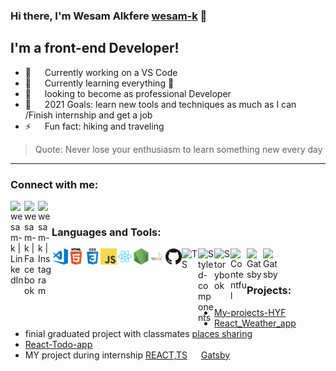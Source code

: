 ### Hi there, I'm Wesam Alkfere [wesam-k][website] 👋

## I'm a front-end Developer!
- 🔭  &emsp; Currently working on a VS Code 
- 🌱  &emsp; Currently learning everything 🤣
- 👯  &emsp; looking to become as professional Developer
- 🥅  &emsp; 2021 Goals: learn new tools and techniques as much as I can /Finish internship and get a job
- ⚡   &emsp; Fun fact: hiking and traveling
> Quote: Never lose your enthusiasm to learn something new every day
---
### Connect with me:

[<img align="left" alt="wesam-k | LinkedIn" width="22px" src="https://user-images.githubusercontent.com/53225954/106743630-f4f9dd80-661e-11eb-8061-899a880e5de4.png" />][linkedin]
[<img align="left" alt="wesam-k | Facebook" width="22px" src="https://user-images.githubusercontent.com/53225954/107759432-97554780-6d28-11eb-9482-6c39708dec2d.png" />][facebook]
[<img align="left" alt="wesam-k | Instagram" width="22px" src="https://user-images.githubusercontent.com/53225954/106743640-f62b0a80-661e-11eb-8e5f-8b5710bfed26.png" />][instagram]


<br />

### Languages and Tools:

<img align="left" alt="Visual Studio Code" hover="Visual Studio Code" width="26px" src="https://raw.githubusercontent.com/github/explore/80688e429a7d4ef2fca1e82350fe8e3517d3494d/topics/visual-studio-code/visual-studio-code.png" />
<img align="left" alt="HTML5" hover="HTML5" width="26px" src="https://raw.githubusercontent.com/github/explore/80688e429a7d4ef2fca1e82350fe8e3517d3494d/topics/html/html.png" />
<img align="left" alt="CSS3" hover="CSS3" width="26px" src="https://raw.githubusercontent.com/github/explore/80688e429a7d4ef2fca1e82350fe8e3517d3494d/topics/css/css.png" />
<img align="left" alt="JavaScript" hover="JavaScript" width="26px" src="https://raw.githubusercontent.com/github/explore/80688e429a7d4ef2fca1e82350fe8e3517d3494d/topics/javascript/javascript.png" />
<img align="left" alt="React" hover="React" width="26px" src="https://raw.githubusercontent.com/github/explore/80688e429a7d4ef2fca1e82350fe8e3517d3494d/topics/react/react.png" />
<img align="left" alt="Node.js" hover="Node.js" width="26px" src="https://raw.githubusercontent.com/github/explore/80688e429a7d4ef2fca1e82350fe8e3517d3494d/topics/nodejs/nodejs.png" />
<img align="left" alt="MySQL" hover="MySQL" width="26px" src="https://raw.githubusercontent.com/github/explore/80688e429a7d4ef2fca1e82350fe8e3517d3494d/topics/mysql/mysql.png" />
<img align="left" alt="GitHub" hover="GitHub" width="26px" src="https://raw.githubusercontent.com/github/explore/78df643247d429f6cc873026c0622819ad797942/topics/github/github.png" />
<img align="left" alt="TS" hover="TS" width="26px" src="https://user-images.githubusercontent.com/53225954/106741696-53718c80-661c-11eb-98e4-c77ddd684540.png" />
<img align="left" alt="Styled-components" hover="Styled-components" width="26px" src="https://user-images.githubusercontent.com/53225954/106741691-52405f80-661c-11eb-90f6-85333ec484cc.png" />
<img align="left" alt="Storybook" hover="Storybook" width="26px" src="https://user-images.githubusercontent.com/53225954/106743191-57061300-661e-11eb-8651-57c1b4560a7e.png" />
<img align="left" alt="Contentful" hover="Contentful" width="26px" src="https://user-images.githubusercontent.com/53225954/106741683-4fde0580-661c-11eb-9254-42574ed18def.jpg" />
<img align="left" alt="Gatsby" hover="Gatsby" width="26px" src="https://user-images.githubusercontent.com/53225954/106741689-52405f80-661c-11eb-8304-6408a057944a.png" />
<img align="left" alt="Gatsby" hover="Gatsby" width="26px" src="https://user-images.githubusercontent.com/53225954/107755891-b1405b80-6d23-11eb-815d-8d046b993281.png" />


<br />
<br />


### Projects:

- [My-projects-HYF]
- [React_Weather_app]
- finial graduated project with classmates [places sharing]
- [React-Todo-app]
- MY project during internship [REACT,TS] &emsp; [Gatsby]

[website]: https://github.com/wesam-k
[instagram]: https://www.instagram.com/wesam_k_abo_gandhi/
[linkedin]: https://www.linkedin.com/in/wesam-alkfere-11b89374/
[facebook]: https://www.facebook.com/wesam.gandhi

 [My-projects-HYF]: https://github.com/wesam-k/My-projects-HYF
 [React_Weather_app]: https://github.com/wesam-k/React_Weather_app
 [places sharing]: https://placesbook.herokuapp.com/
 [React-Todo-app]: https://github.com/wesam-k/React-Todo-app
 [REACT,TS]:https://github.com/wesam-k/Sudoku-ts
 [Gatsby]:https://github.com/wesam-k/Gatsby-simple-website
